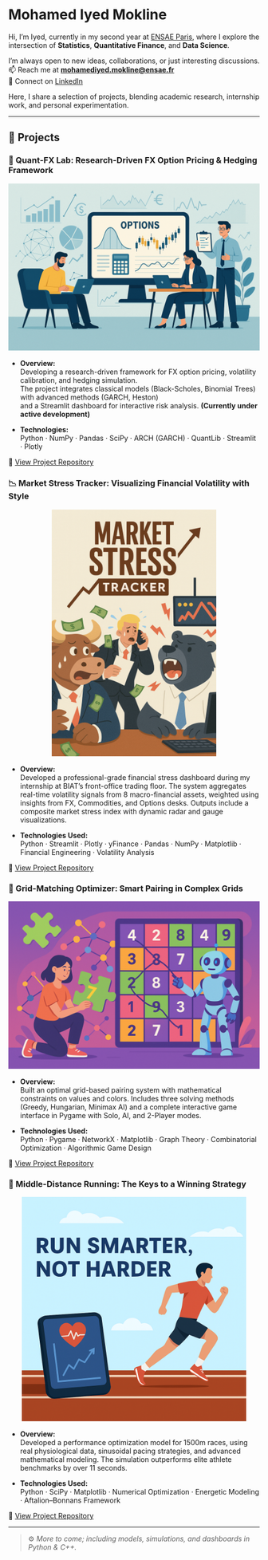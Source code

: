 # Mohamed Iyed Mokline

Hi, I’m Iyed, currently in my second year at [ENSAE Paris](https://www.ensae.fr), where I explore the intersection of **Statistics**, **Quantitative Finance**, and **Data Science**.

I’m always open to new ideas, collaborations, or just interesting discussions.  
📫 Reach me at **mohamediyed.mokline@ensae.fr**  
🔗 Connect on [LinkedIn](https://www.linkedin.com/in/mohamed-iyed-mokline-2432b132a/)

Here, I share a selection of projects, blending academic research, internship work, and personal experimentation.

---

## 🧠 Projects 

### 💱 Quant-FX Lab: Research-Driven FX Option Pricing & Hedging Framework

<p align="center">
  <a href="https://github.com/mmokline/quant-fx-lab" target="_blank">
    <img src="./assets/quant-fx-lab.png" alt="Quant FX Lab" width="550"/>
  </a>
</p>

- **Overview:**  
  Developing a research-driven framework for FX option pricing, volatility calibration, and hedging simulation.  
  The project integrates classical models (Black-Scholes, Binomial Trees) with advanced methods (GARCH, Heston)  
  and a Streamlit dashboard for interactive risk analysis. **(Currently under active development)**

- **Technologies:**  
  Python · NumPy · Pandas · SciPy · ARCH (GARCH) · QuantLib · Streamlit · Plotly

🔗 [View Project Repository](https://github.com/mmokline/quant-fx-lab)


### 📉 Market Stress Tracker: Visualizing Financial Volatility with Style

<p align="center">
  <a href="https://github.com/mmokline/market-stress-tracker" target="_blank">
    <img src="./assets/market-stress-tracker.png" alt="Market Stress Tracker" width="330"/>
  </a>
</p>

- **Overview:**  
  Developed a professional-grade financial stress dashboard during my internship at BIAT’s front-office trading floor. The system aggregates real-time volatility signals from 8 macro-financial assets, weighted using insights from FX, Commodities, and Options desks. Outputs include a composite market stress index with dynamic radar and gauge visualizations.

- **Technologies Used:**  
  Python · Streamlit · Plotly · yFinance · Pandas · NumPy · Matplotlib · Financial Engineering · Volatility Analysis

🔗 [View Project Repository](https://github.com/mmokline/market-stress-tracker)


### 🧩 Grid-Matching Optimizer: Smart Pairing in Complex Grids

<p align="center">
  <a href="https://github.com/mmokline/grid-matching-optimizer" target="_blank">
    <img src="./assets/grid-matching-optimizer.png" alt="Grid Matching Optimizer" width="550"/>
  </a>
</p>

- **Overview:**  
  Built an optimal grid-based pairing system with mathematical constraints on values and colors. Includes three solving methods (Greedy, Hungarian, Minimax AI) and a complete interactive game interface in Pygame with Solo, AI, and 2-Player modes.

- **Technologies Used:**  
  Python · Pygame · NetworkX · Matplotlib · Graph Theory · Combinatorial Optimization · Algorithmic Game Design

🔗 [View Project Repository](https://github.com/mmokline/grid-matching-optimizer)


### 🏃 Middle-Distance Running: The Keys to a Winning Strategy

<p align="center">
  <a href="https://github.com/mmokline/middle-distance-running-strategy" target="_blank">
    <img src="./assets/middle-distance-optimization.png" alt="Middle Distance Running" width="450"/>
  </a>
</p>


- **Overview:**  
  Developed a performance optimization model for 1500m races, using real physiological data, sinusoidal pacing strategies, and advanced mathematical modeling. The simulation outperforms elite athlete benchmarks by over 11 seconds.

- **Technologies Used:**  
  Python · SciPy · Matplotlib · Numerical Optimization · Energetic Modeling · Aftalion–Bonnans Framework

🔗 [View Project Repository](https://github.com/mmokline/middle-distance-running-strategy)

---

> ⚙️ *More to come; including models, simulations, and dashboards in Python & C++.*
